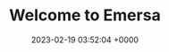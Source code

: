 ---
layout: test243
permalink: /1test1.html
title:  "Welcome to Emersa"
date:   2023-02-19 03:52:04 +0000
categories: jekyll update
model: /assets/glb/123a1.glb
---